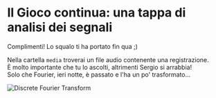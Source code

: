 # Il Gioco continua: una tappa di analisi dei segnali

Complimenti! Lo squalo ti ha portato fin qua ;)

Nella cartella `media` troverai un file audio contenente una registrazione.  
È molto importante che tu lo ascolti, altrimenti Sergio si arrabbia!  
Solo che Fourier, ieri notte, è passato e l'ha un po' trasformato...  

<img src="https://latex.codecogs.com/gif.latex?X_\omega&space;=&space;\sum_{t=0}^{N-1}&space;x_t\cdot&space;e^{-\frac&space;{i&space;2\pi&space;\omega&space;t}{N}}" title="Discrete Fourier Transform" />


